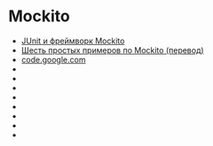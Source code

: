 # Mockito

- [JUnit и фреймворк Mockito](http://java-online.ru/junit-mockito.xhtml)
- [Шесть простых примеров по Mockito (перевод)](https://habr.com/post/243155/)
- [code.google.com](https://code.google.com/p/mockito/)
- []()
- []()
- []()
- []()
- []()
- []()
- []()
- []()